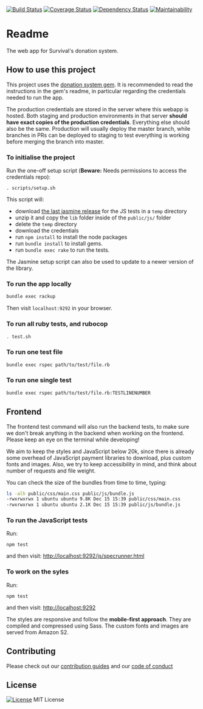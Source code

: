[![Build Status](https://travis-ci.org/survival/donation-system-webapp.svg?branch=master)](https://travis-ci.org/survival/donation-system-webapp)
[![Coverage Status](https://coveralls.io/repos/github/survival/donation-system-webapp/badge.svg?branch=master)](https://coveralls.io/github/survival/donation-system-webapp?branch=master)
[![Dependency Status](https://gemnasium.com/badges/github.com/survival/donation-system-webapp.svg)](https://gemnasium.com/github.com/survival/donation-system-webapp)
[![Maintainability](https://api.codeclimate.com/v1/badges/16a063ba68872839c5db/maintainability)](https://codeclimate.com/github/survival/donation-system-webapp/maintainability)


# Readme

The web app for Survival's donation system.


## How to use this project


This project uses the [donation system gem](https://github.com/survival/donation-system). It is recommended to read the instructions in the gem's readme, in particular regarding the credentials needed to run the app.

The production credentials are stored in the server where this webapp is hosted. Both staging and production environments in that server **should have exact copies of the production credentials**. Everything else should also be the same. Production will usually deploy the master branch, while branches in PRs can be deployed to staging to test everything is working before merging the branch into master.


### To initialise the project

Run the one-off setup script (**Beware:** Needs permissions to access the credentials repo):

```
. scripts/setup.sh
```

This script will:
* download [the last jasmine release](https://github.com/jasmine/jasmine/releases) for the JS tests in a `temp` directory
* unzip it and copy the `lib` folder inside of the `public/js/` folder
* delete the `temp` directory
* download the credentials
* run `npm install` to install the node packages
* run `bundle install` to install gems.
* run `bundle exec rake` to run the tests.

The Jasmine setup script can also be used to update to a newer version of the library.


### To run the app locally

```bash
bundle exec rackup
```

Then visit `localhost:9292` in your browser.


### To run all ruby tests, and rubocop

```bash
. test.sh
```


### To run one test file


```bash
bundle exec rspec path/to/test/file.rb
```


### To run one single test

```bash
bundle exec rspec path/to/test/file.rb:TESTLINENUMBER
```


## Frontend

The frontend test command will also run the backend tests, to make sure we don't break anything in the backend when working on the frontend. Please keep an eye on the terminal while developing!

We aim to keep the styles and JavaScript below 20k, since there is already some overhead of JavaScript payment libraries to download, plus custom fonts and images. Also, we try to keep accessibility in mind, and think about number of requests and file weight.

You can check the size of the bundles from time to time, typing:

```bash
ls -alh public/css/main.css public/js/bundle.js
-rwxrwxrwx 1 ubuntu ubuntu 9.8K Dec 15 15:39 public/css/main.css
-rwxrwxrwx 1 ubuntu ubuntu 2.1K Dec 15 15:39 public/js/bundle.js
```


### To run the JavaScript tests

Run:

```
npm test
```

and then visit:
<http://localhost:9292/js/specrunner.html>


### To work on the syles

Run:

```
npm test
```

and then visit:
<http://localhost:9292>

The styles are responsive and follow the **mobile-first approach**. They are compiled and compressed using Sass. The custom fonts and images are served from Amazon S2.


## Contributing

Please check out our [contribution guides](https://github.com/survival/contributing-guides) and our [code of conduct](https://github.com/survival/contributing-guides/blob/master/code-of-conduct.md)


## License

[![License](https://img.shields.io/badge/mit-license-green.svg?style=flat)](https://opensource.org/licenses/mit)
MIT License
